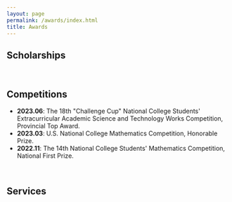 ```yaml
---
layout: page
permalink: /awards/index.html
title: Awards
---
```


## Scholarships

<br>

## Competitions

- **2023.06**: The 18th "Challenge Cup" National College Students' Extracurricular Academic Science and Technology Works Competition, Provincial Top Award.
- **2023.03**: U.S. National College Mathematics Competition, Honorable Prize.
- **2022.11**:  The 14th National College Students' Mathematics Competition, National First Prize.

<br>

## Services

